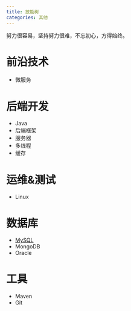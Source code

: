 ```yaml
---
title: 技能树
categories: 其他
---
```


努力很容易，坚持努力很难，不忘初心，方得始终。
<!-- more -->
# 前沿技术
* 微服务

# 后端开发
* Java
* 后端框架
* 服务器
* 多线程
* 缓存

# 运维&测试
* Linux

# 数据库
* [MySQL](/tags/MySQL/)
* MongoDB
* Oracle

# 工具
* Maven
* Git

